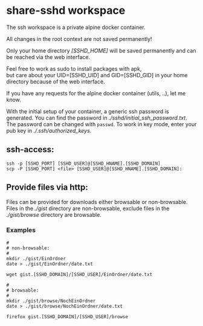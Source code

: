 # share-sshd workspace

The ssh workspace is a private alpine docker container.

All changes in the root context are not saved permanently!

Only your home directory *[SSHD_HOME]* will be saved permanently and can be reached via the web interface.

Feel free to work as sudo to install packages with apk,  
but care about your UID=[SSHD_UID] and GID=[SSHD_GID] in your home directory because of the web interface.

If you have any requests for the alpine docker container (utils, ..), let me know.

With the initial setup of your container, a generic ssh password is generated.
You can find the password in *./sshd/initial_ssh_password.txt*.
The password can be changed with ```passwd```.
To work in key mode, enter your pub key in *./.ssh/authorized_keys*.

## ssh-access:

```
ssh -p [SSHD_PORT] [SSHD_USER]@[SSHD_HNAME].[SSHD_DOMAIN]
scp -P [SSHD_PORT] <file> [SSHD_USER]@[SSHD_HNAME].[SSHD_DOMAIN]:
```

## Provide files via http:

Files can be provided for downloads either browsable or non-browsable.
Files in the *./gist* directory are non-browsable, exclude
files in the *./gist/browse* directory are browsable.

### Examples

```
#
# non-browsable:
#
mkdir ./gist/EinOrdner
date > ./gist/EinOrdner/date.txt

wget gist.[SSHD_DOMAIN]/[SSHD_USER]/EinOrdner/date.txt

#
# browsable:
#
mkdir ./gist/browse/NochEinOrdner
date > ./gist/browse/NochEinOrdner/date.txt

firefox gist.[SSHD_DOMAIN]/[SSHD_USER]/browse
```

